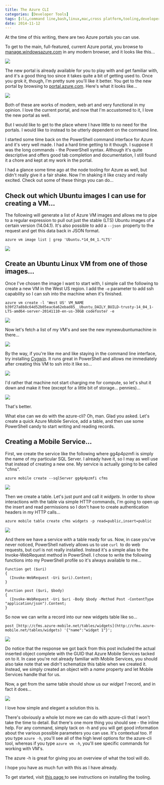 ```yaml
---
title: The Azure CLI
categories: [Developer Tools]
tags: [cli,command line,bash,linux,mac,cross platform,tooling,developer tools]
date: 2014-11-12
---
```


At the time of this writing, there are two Azure portals you can use.

To get to the main, full-featured, current Azure portal, you browse to [manage.windowsazure.com](http://manage.windowsazure.com) in any modern browser, and it looks like this...

![](/files/azurecli_01.png)

The new portal is already available for you to play with and get familiar with, and it's a good thing too since it takes quite a bit of getting used to. Once you grok it, though, I'm pretty sure you'll like it better. You get to the new portal by browsing to [portal.azure.com](http://portal.azure.com). Here's what it looks like...

![](/files/azurecli_02.png)

Both of these are works of modern, web art and very functional in my opinion. I love the current portal, and now that I'm accustomed to it, I love the new portal as well.

But I would like to get to the place where I have little to no need for the portals. I would like to instead to be utterly dependent on the command line.

I started some time back on the PowerShell command interface for Azure and it's very well made. I had a hard time getting to it though. I suppose it was the long commands - the PowerShell syntax. Although it's quite descriptive and offers good tab completion and documentation, I still found it a chore and kept at my work in the portal.

I had a glance some time ago at the node tooling for Azure as well, but didn't really give it a fair shake. Now I'm shaking it like crazy and really excited. Check out some of these things you can do...

## Check out which Ubuntu images I can use for creating a VM...

The following will generate a list of Azure VM images and allows me to pipe to a regular expression to pull out just the stable (LTS) Ubuntu images of a certain version (14.04.1). It's also possible to add a `--json `property to the request and get this data back in JSON format.

```
azure vm image list | grep 'Ubuntu.*14_04_1.*LTS'
```

![](/files/azurecli_03.png)

## Create an Ubuntu Linux VM from one of those images...

Once I've chosen the image I want to start with, I simple call the following to create a new VM in the West US region. I add the `-e` parameter to add ssh capability so I can ssh into the machine when it's finished.

```
azure vm create -l 'West US' VM_NAME b39f27a8b8c64d52b05eac6a62ebad85__Ubuntu_DAILY_BUILD-trusty-14_04_1-LTS-amd64-server-20141110-en-us-30GB codefoster -e
```

![](/files/azurecli_04.png)

Now let's fetch a list of my VM's and see the new mynewubuntumachine in there...

![](/files/azurecli_05.png)

By the way, if you're like me and like staying in the command line interface, try installing [Cygwin](http://cygwin.com/). It runs great in PowerShell and allows me immediately after creating this VM to ssh into it like so...

![](/files/azurecli_06.png)

I'd rather that machine not start charging me for compute, so let's shut it down and make it free (except for a little bit of storage... pennies)...

![](/files/azurecli_07.png)

That's better.

What else can we do with the azure-cli? Oh, man. Glad you asked. Let's create a quick Azure Mobile Service, add a table, and then use some PowerShell candy to start writing and reading records.

## Creating a Mobile Service...

First, we create the service like the following where gg4p4pzmfi is simply the name of my particular SQL Server. I already have it, so I may as well use that instead of creating a new one. My service is actually going to be called "cfms".

```
azure mobile create --sqlServer gg4p4pzmfi cfms
```

![](/files/azurecli_08.png)

Then we create a table. Let's just punt and call it _widgets_. In order to show interactions with the table via simple HTTP commands, I'm going to open up the insert and read permissions so I don't have to create authentication headers in my HTTP calls...

```
azure mobile table create cfms widgets -p read=public,insert=public
```

![](/files/azurecli_09.png)

And there we have a service with a table ready for us. Now, in case you've never noticed, PowerShell natively allows us to use `curl `to do web requests, but curl is not really installed. Instead it's a simple alias to the Invoke-WebRequest method in PowerShell. I chose to write the following functions into my PowerShell profile so it's always available to me...

```
Function get ($uri)
{
  (Invoke-WebRequest -Uri $uri).Content;
}

Function post ($uri, $body)
{
  (Invoke-WebRequest -Uri $uri -Body $body -Method Post -ContentType "application/json").Content;
}
```

So now we can write a record into our new widgets table like so...

```
post [http://cfms.azure-mobile.net/tables/widgets](http://cfms.azure-mobile.net/tables/widgets) '{"name":"widget 1"}';
```

![](/files/azurecli_10.png)

Do notice that the response we got back from this post included the actual inserted object complete with the GUID that Azure Mobile Services tacked on to it. In case you're not already familiar with Mobile Services, you should also take note that we didn't schematize this table when we created it. Instead, we simply created an object with a _name_ property and let Mobile Services handle that for us.

Now, a get from the same table should show us our _widget 1_ record, and in fact it does...

![](/files/azurecli_11.png)

I love how simple and elegant a solution this is.

There's obviously a whole lot more we can do with azure-cli that I won't take the time to detail. But there's one more thing you should see - the inline help. For any command, simply tack on -h and you will get good information about the various possible parameters you can use. It's contextual too. If you type `azure -h`, you'll see all of the high level options for the azure-cli tool, whereas if you type `azure vm -h`, you'll see specific commands for working with VM's.

The azure -h is great for giving you an overview of what the tool will do.

I hope you have as much fun with this as I have already.

To get started, visit [this page ](http://azure.microsoft.com/en-us/documentation/articles/xplat-cli/)to see instructions on installing the tooling.